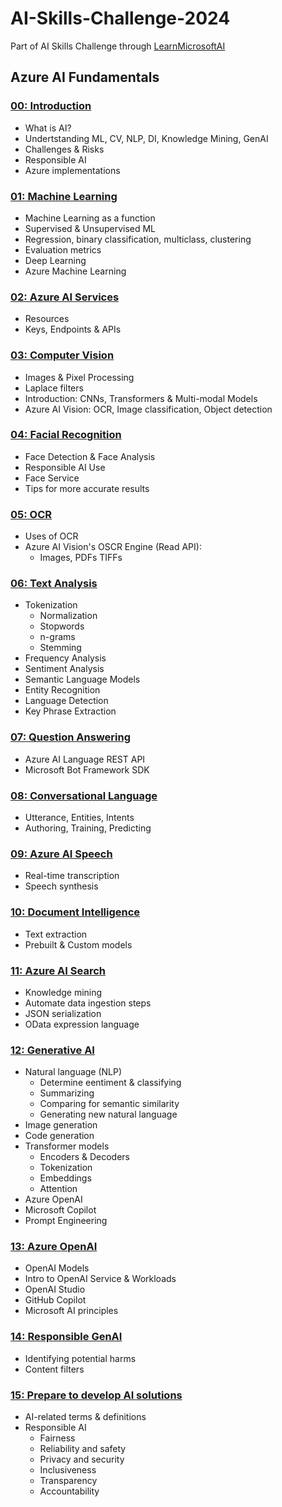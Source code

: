 # AI-Skills-Challenge-2024
Part of AI Skills Challenge through [LearnMicrosoftAI](https://learn.microsoft.com/)

## Azure AI Fundamentals
### [00: Introduction](<Azure AI Fundamentals/00_introduction.ipynb>)
- What is AI?
- Undertstanding ML, CV, NLP, DI, Knowledge Mining, GenAI
- Challenges & Risks
- Responsible AI
- Azure implementations

### [01: Machine Learning](<Azure AI Fundamentals/01_fundamentals_of_ml.ipynb>)
- Machine Learning as a function
- Supervised & Unsupervised ML
- Regression, binary classification, multiclass, clustering
- Evaluation metrics
- Deep Learning
- Azure Machine Learning

### [02: Azure AI Services](<Azure AI Fundamentals/02_fundamental_azure_ai_services.ipynb>)
- Resources
- Keys, Endpoints & APIs

### [03: Computer Vision](<Azure AI Fundamentals/03_computer_vision.ipynb>)
- Images & Pixel Processing
- Laplace filters
- Introduction: CNNs, Transformers & Multi-modal Models
- Azure AI Vision: OCR, Image classification, Object detection

### [04: Facial Recognition](<Azure AI Fundamentals/04_facial_recognition.ipynb>)
- Face Detection & Face Analysis
- Responsible AI Use
- Face Service
- Tips for more accurate results

### [05: OCR](<Azure AI Fundamentals/05_OCR.ipynb>)
- Uses of OCR
- Azure AI Vision's OSCR Engine (Read API):
    - Images, PDFs TIFFs

### [06: Text Analysis](<Azure AI Fundamentals/06_text_analysis.ipynb>)
- Tokenization
    - Normalization
    - Stopwords
    - n-grams
    - Stemming
- Frequency Analysis
- Sentiment Analysis
- Semantic Language Models
- Entity Recognition
- Language Detection
- Key Phrase Extraction

### [07: Question Answering](<Azure AI Fundamentals/07_question_answering.ipynb>)
- Azure AI Language REST API
- Microsoft Bot Framework SDK

### [08: Conversational Language](<Azure AI Fundamentals/08_conversational_language.ipynb>)
- Utterance, Entities, Intents
- Authoring, Training, Predicting

### [09: Azure AI Speech](<Azure AI Fundamentals/09_auzre_ai_speech.ipynb>)
- Real-time transcription
- Speech synthesis

### [10: Document Intelligence](<Azure AI Fundamentals/10_document_intelligence.ipynb>)
- Text extraction
- Prebuilt & Custom models

### [11: Azure AI Search](<Azure AI Fundamentals/11_azure_ai_search.ipynb>)
- Knowledge mining
- Automate data ingestion steps
- JSON serialization
- OData expression language

### [12: Generative AI](<Azure AI Fundamentals/12_generative_ai.ipynb>)
- Natural language (NLP)
    - Determine eentiment & classifying
    - Summarizing
    - Comparing for semantic similarity
    - Generating new natural language
- Image generation
- Code generation
- Transformer models
    - Encoders & Decoders
    - Tokenization
    - Embeddings
    - Attention
- Azure OpenAI
- Microsoft Copilot
- Prompt Engineering

### [13: Azure OpenAI](<Azure AI Fundamentals/13_azure_openai.ipynb>)
- OpenAI Models
- Intro to OpenAI Service & Workloads
- OpenAI Studio
- GitHub Copilot
- Microsoft AI principles

### [14: Responsible GenAI](<Azure AI Fundamentals/14_responsible_genai.ipynb>)
- Identifying potential harms
- Content filters

### [15: Prepare to develop AI solutions](<Azure AI Fundamentals/15_prepare_to_dev_on_Azure.ipynb>)
- AI-related terms & definitions
- Responsible AI
    - Fairness
    - Reliability and safety
    - Privacy and security
    - Inclusiveness
    - Transparency
    - Accountability